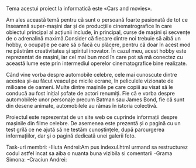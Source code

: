 Tema acestui proiect la informatică este «Cars and movies».

Am ales această temă pentru că sunt o persoană foarte pasionată de tot ce înseamnă super-mașini dar și de producțiile cinematrografice în care obiectul principal al acțiunii include, în principal, curse de mașini și secvențe de o adrenalină maximă.Consider că fiecare dintre noi trebuie să aibă un hobby, o ocupație pe care să o facă cu plăcere, pentru că doar în acest mod ne păstrăm creativitatea și spiritul inovator. În cazul meu, acest hobby este reprezentat de mașini, iar cel mai bun mod în care pot să mă conectez cu această lume este prin intermediul operelor cinematografice bine realizate.

Când vine vorba despre automobile celebre, cele mai cunoscute dintre acestea și-au făcut veacul pe micile ecrane, în peliculele vizionate de milioane de oameni. Multe dintre mașinile pe care copiii au visat să le conducă au fost inițial șofate de actori renumiți. Fie că e vorba despre automobilele unor personaje precum Batman sau James Bond, fie că sunt din desene animate, automobilele au rămas în istoria colectivă.

Proiectul este reprezentat de un site web ce cuprinde informații despre mașinile din filme celebre. De asemenea este prezentă și o pagină cu un test grilă ce ne ajută să ne testăm cunoștințele, după parcurgerea informațiilor, dar și o pagină dedicată unei galerii foto.

Task-uri membri:
-Iliuta Andrei:Am pus indexul.html urmand sa restructurez codul astfel incat sa aiba o nuanta buna vizibila si comentarii 
-Grama Simona:
-Craciun Andrei:
